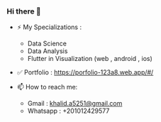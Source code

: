 ### Hi there 👋


- ⚡ My Specializations :
  * Data Science
  * Data Analysis
  * Flutter in Visualization (web , android , ios)


- :white_check_mark: Portfolio : https://porfolio-123a8.web.app/#/
- 📫 How to reach me: 
  * Gmail : khalid.a5251@gmail.com
  * Whatsapp : +201012429577




